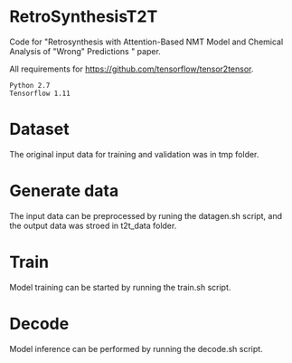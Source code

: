 # RetroSynthesisT2T

Code for "Retrosynthesis with Attention-Based NMT Model and Chemical Analysis of "Wrong" Predictions " paper.

All requirements for https://github.com/tensorflow/tensor2tensor.

    Python 2.7
    Tensorflow 1.11

# Dataset

The original input data for training and validation was in tmp folder. 

# Generate data

The input data can be preprocessed by runing the datagen.sh script, and the output data was stroed in t2t_data folder.

# Train

Model training can be started by running the train.sh script.

# Decode

Model inference can be performed by running the decode.sh script.



